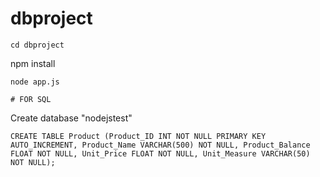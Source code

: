 # dbproject

```
cd dbproject

```
npm install

```
node app.js

# FOR SQL

```
Create database "nodejstest"

```
CREATE TABLE Product (Product_ID INT NOT NULL PRIMARY KEY AUTO_INCREMENT, Product_Name VARCHAR(500) NOT NULL, Product_Balance FLOAT NOT NULL, Unit_Price FLOAT NOT NULL, Unit_Measure VARCHAR(50) NOT NULL);
```
